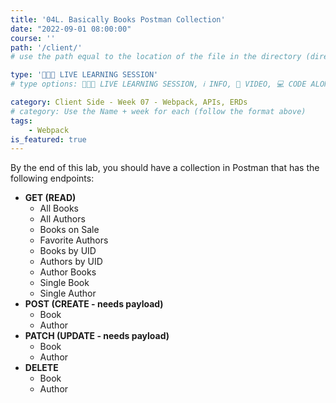 ```yaml
---
title: '04L. Basically Books Postman Collection'
date: "2022-09-01 08:00:00"
course: ''
path: '/client/'
# use the path equal to the location of the file in the directory (directory structure)

type: '👩🏽‍🏫 LIVE LEARNING SESSION'
# type options: 👩🏽‍🏫 LIVE LEARNING SESSION, ℹ️ INFO, 🎥 VIDEO, 💻 CODE ALONG, 🥼LAB, ↩️ REVIEW/NOTES, 👥 GROUP LEARNING, 👷🏼‍♂️ GROUP PROJECT, 🧠 ASSESSMENT, 📝 ASSIGNMENT

category: Client Side - Week 07 - Webpack, APIs, ERDs
# category: Use the Name + week for each (follow the format above)
tags: 
    - Webpack
is_featured: true
---
```

By the end of this lab, you should have a collection in Postman that has the following endpoints:

- **GET (READ)**
  - All Books
  - All Authors
  - Books on Sale
  - Favorite Authors
  - Books by UID
  - Authors by UID
  - Author Books
  - Single Book
  - Single Author
- **POST (CREATE - needs payload)**
  - Book
  - Author
- **PATCH (UPDATE - needs payload)**
  - Book
  - Author
- **DELETE**
  - Book
  - Author
